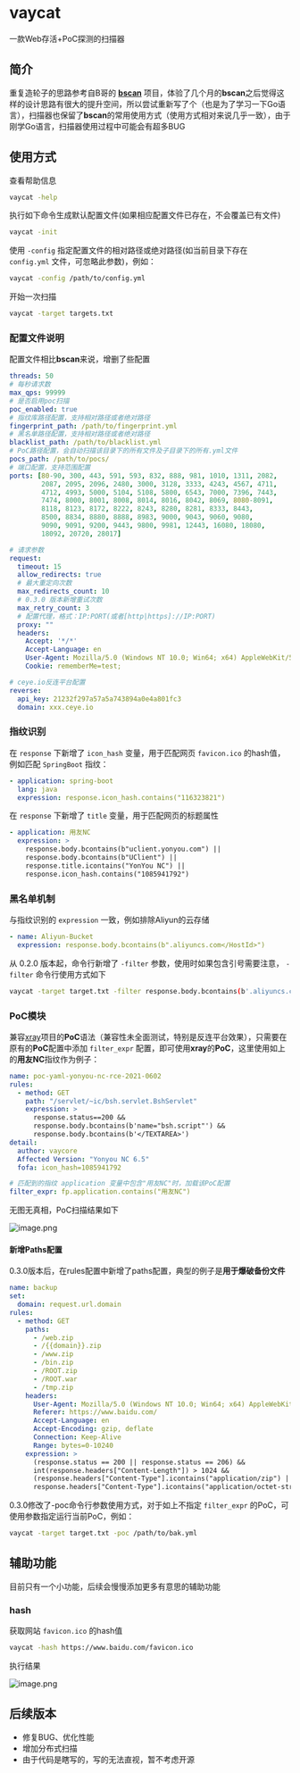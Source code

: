 # vaycat

一款Web存活+PoC探测的扫描器

## 简介

重复造轮子的思路参考自B哥的 [**bscan**](https://github.com/broken5/bscan) 项目，体验了几个月的**bscan**之后觉得这样的设计思路有很大的提升空间，所以尝试重新写了个（也是为了学习一下Go语言），扫描器也保留了**bscan**的常用使用方式（使用方式相对来说几乎一致），由于刚学Go语言，扫描器使用过程中可能会有超多BUG

## 使用方式

查看帮助信息

```bash
vaycat -help
```

执行如下命令生成默认配置文件(如果相应配置文件已存在，不会覆盖已有文件)
```bash
vaycat -init
```
使用 `-config` 指定配置文件的相对路径或绝对路径(如当前目录下存在 `config.yml` 文件，可忽略此参数)，例如：
```bash
vaycat -config /path/to/config.yml
```
开始一次扫描
```bash
vaycat -target targets.txt
```
### 配置文件说明
配置文件相比**bscan**来说，增删了些配置
```yaml
threads: 50
# 每秒请求数
max_qps: 99999
# 是否启用poc扫描
poc_enabled: true
# 指纹库路径配置，支持相对路径或者绝对路径
fingerprint_path: /path/to/fingerprint.yml
# 黑名单路径配置，支持相对路径或者绝对路径
blacklist_path: /path/to/blacklist.yml
# PoC路径配置，会自动扫描该目录下的所有文件及子目录下的所有.yml文件
pocs_path: /path/to/pocs/
# 端口配置，支持范围配置
ports: [80-90, 300, 443, 591, 593, 832, 888, 981, 1010, 1311, 2082,
        2087, 2095, 2096, 2480, 3000, 3128, 3333, 4243, 4567, 4711,
        4712, 4993, 5000, 5104, 5108, 5800, 6543, 7000, 7396, 7443,
        7474, 8000, 8001, 8008, 8014, 8016, 8042, 8069, 8080-8091,
        8118, 8123, 8172, 8222, 8243, 8280, 8281, 8333, 8443,
        8500, 8834, 8880, 8888, 8983, 9000, 9043, 9060, 9080,
        9090, 9091, 9200, 9443, 9800, 9981, 12443, 16080, 18080,
        18092, 20720, 28017]

# 请求参数
request:
  timeout: 15
  allow_redirects: true
  # 最大重定向次数
  max_redirects_count: 10
  # 0.3.0 版本新增重试次数
  max_retry_count: 3
  # 配置代理，格式：IP:PORT(或者[http|https]://IP:PORT)
  proxy: ""
  headers:
    Accept: '*/*'
    Accept-Language: en
    User-Agent: Mozilla/5.0 (Windows NT 10.0; Win64; x64) AppleWebKit/537.36 (KHTML, like Gecko) Chrome/87.0.4280.66 Safari/537.36
    Cookie: rememberMe=test;

# ceye.io反连平台配置
reverse:
  api_key: 21232f297a57a5a743894a0e4a801fc3
  domain: xxx.ceye.io
```
### 指纹识别
在 `response` 下新增了 `icon_hash` 变量，用于匹配网页 `favicon.ico` 的hash值，例如匹配 `SpringBoot` 指纹：
```yaml
- application: spring-boot
  lang: java
  expression: response.icon_hash.contains("116323821")
```
在 `response` 下新增了 `title` 变量，用于匹配网页的标题属性
```yaml
- application: 用友NC
  expression: >
    response.body.bcontains(b"uclient.yonyou.com") ||
    response.body.bcontains(b"UClient") ||
    response.title.icontains("YonYou NC") ||
    response.icon_hash.contains("1085941792")
```
### 黑名单机制
与指纹识别的 `expression` 一致，例如排除Aliyun的云存储
```yaml
- name: Aliyun-Bucket
  expression: response.body.bcontains(b".aliyuncs.com</HostId>")
```
从 0.2.0 版本起，命令行新增了 `-filter` 参数，使用时如果包含引号需要注意， `-filter` 命令行使用方式如下
```bash
vaycat -target target.txt -filter response.body.bcontains(b'.aliyuncs.com</HostId>')
```

### PoC模块
兼容[xray](https://github.com/chaitin/xray)项目的**PoC**语法（兼容性未全面测试，特别是反连平台效果），只需要在原有的**PoC**配置中添加 `filter_expr` 配置，即可使用**xray**的**PoC**，这里使用如上的**用友NC**指纹作为例子：
```yaml
name: poc-yaml-yonyou-nc-rce-2021-0602
rules:
  - method: GET
    path: "/servlet/~ic/bsh.servlet.BshServlet"
    expression: >
      response.status==200 &&
      response.body.bcontains(b'name="bsh.script"') &&
      response.body.bcontains(b'</TEXTAREA>')
detail:
  author: vaycore
  Affected Version: "Yonyou NC 6.5"
  fofa: icon_hash=1085941792

# 匹配到的指纹 application 变量中包含"用友NC"时，加载该PoC配置
filter_expr: fp.application.contains("用友NC")
```
无图无真相，PoC扫描结果如下

![image.png](https://cdn.nlark.com/yuque/0/2021/png/12501780/1625919672796-9d803819-9d00-4969-8dca-9dae34e47fa2.png#align=left&display=inline&height=299&margin=%5Bobject%20Object%5D&name=image.png&originHeight=398&originWidth=806&size=182515&status=done&style=stroke&width=605)

#### 新增Paths配置

0.3.0版本后，在rules配置中新增了paths配置，典型的例子是**用于爆破备份文件**

```yaml
name: backup
set:
  domain: request.url.domain
rules:
  - method: GET
    paths:
      - /web.zip
      - /{{domain}}.zip
      - /www.zip
      - /bin.zip
      - /ROOT.zip
      - /ROOT.war
      - /tmp.zip
    headers:
      User-Agent: Mozilla/5.0 (Windows NT 10.0; Win64; x64) AppleWebKit/537.36 (KHTML, like Gecko) Chrome/85.0.4183.121 Safari/537.36
      Referer: https://www.baidu.com/
      Accept-Language: en
      Accept-Encoding: gzip, deflate
      Connection: Keep-Alive
      Range: bytes=0-10240
    expression: >
      (response.status == 200 || response.status == 206) &&
      int(response.headers["Content-Length"]) > 1024 &&
      (response.headers["Content-Type"].icontains("application/zip") ||
      response.headers["Content-Type"].icontains("application/octet-stream"))

```

0.3.0修改了-poc命令行参数使用方式，对于如上不指定 `filter_expr` 的PoC，可使用参数指定运行当前PoC，例如：

```bash
vaycat -target target.txt -poc /path/to/bak.yml
```

## 辅助功能
目前只有一个小功能，后续会慢慢添加更多有意思的辅助功能
### hash
获取网站 `favicon.ico` 的hash值
```bash
vaycat -hash https://www.baidu.com/favicon.ico
```
执行结果

![image.png](https://cdn.nlark.com/yuque/0/2021/png/12501780/1625921208012-d329365f-0464-44d7-a59a-9e6a0e936768.png#align=left&display=inline&height=161&margin=%5Bobject%20Object%5D&name=image.png&originHeight=215&originWidth=634&size=52126&status=done&style=stroke&width=476)
## 后续版本

- 修复BUG、优化性能
- 增加分布式扫描
- 由于代码是瞎写的，写的无法直视，暂不考虑开源
